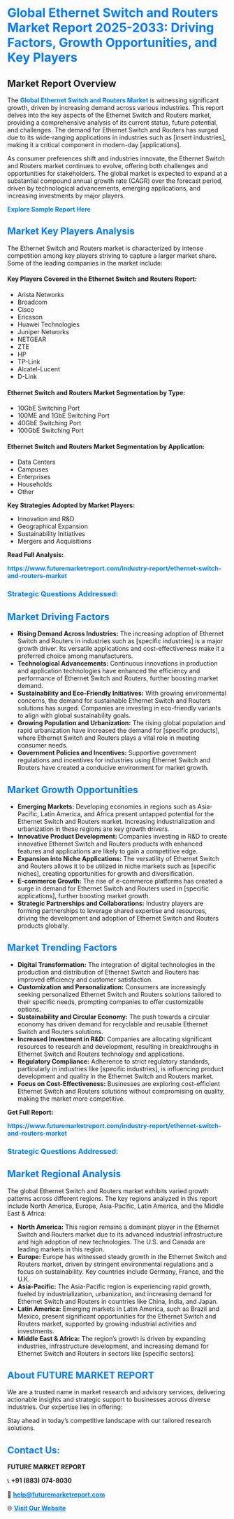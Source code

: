 <h1 style="color: #007BFF;">Global Ethernet Switch and Routers Market Report 2025-2033: Driving Factors, Growth Opportunities, and Key Players</h1>

<section id="overview">
<h2>Market Report Overview</h2>
<p>The <a href="https://www.futuremarketreport.com/industry-report/ethernet-switch-and-routers-market" style="color: #007BFF; text-decoration: none;"><strong>Global Ethernet Switch and Routers Market</strong></a> is witnessing significant growth, driven by increasing demand across various industries. This report delves into the key aspects of the Ethernet Switch and Routers market, providing a comprehensive analysis of its current status, future potential, and challenges. The demand for Ethernet Switch and Routers has surged due to its wide-ranging applications in industries such as [insert industries], making it a critical component in modern-day [applications].</p>
<p>As consumer preferences shift and industries innovate, the Ethernet Switch and Routers market continues to evolve, offering both challenges and opportunities for stakeholders. The global market is expected to expand at a substantial compound annual growth rate (CAGR) over the forecast period, driven by technological advancements, emerging applications, and increasing investments by major players.</p>
</section>

<section id="overview">
<p><a href="https://www.futuremarketreport.com/request-sample/reportId=51331" style="color: #007BFF; text-decoration: none;"><strong>Explore Sample Report Here</strong></a></p>
</section>

<section id="key-players">
<h2 style="color: #007BFF;">Market Key Players Analysis</h2>
<p>The Ethernet Switch and Routers market is characterized by intense competition among key players striving to capture a larger market share. Some of the leading companies in the market include:</p>
<h4>Key Players Covered in the Ethernet Switch and Routers Report:</h4>
<ul><li>Arista Networks</li><li>Broadcom</li><li>Cisco</li><li>Ericsson</li><li>Huawei Technologies</li><li>Juniper Networks</li><li>NETGEAR</li><li>ZTE</li><li>HP</li><li>TP-Link</li><li>Alcatel-Lucent</li><li>D-Link</li></ul>
<h4>Ethernet Switch and Routers Market Segmentation by Type:</h4>
<ul><li>10GbE Switching Port</li><li>100ME and 1GbE Switching Port</li><li>40GbE Switching Port</li><li>100GbE Switching Port</li></ul>

<h4>Ethernet Switch and Routers Market Segmentation by Application:</h4>
<ul><li>Data Centers</li><li>Campuses</li><li>Enterprises</li><li>Households</li><li>Other</li></ul>
<p><strong>Key Strategies Adopted by Market Players:</strong></p>
<ul>
<li>Innovation and R&D</li>
<li>Geographical Expansion</li>
<li>Sustainability Initiatives</li>
<li>Mergers and Acquisitions</li>
</ul>
</section>

<section>
<p><strong>Read Full Analysis: </strong></p><a href="https://www.futuremarketreport.com/industry-report/ethernet-switch-and-routers-market" style="color: #007BFF; text-decoration: none;"><strong>https://www.futuremarketreport.com/industry-report/ethernet-switch-and-routers-market</strong></a>
<h3 style="color: #007BFF;">Strategic Questions Addressed:</h3>
</section>

<section id="driving-factors">
<h2 style="color: #007BFF;">Market Driving Factors</h2>
<ul>
<li><strong>Rising Demand Across Industries:</strong> The increasing adoption of Ethernet Switch and Routers in industries such as [specific industries] is a major growth driver. Its versatile applications and cost-effectiveness make it a preferred choice among manufacturers.</li>
<li><strong>Technological Advancements:</strong> Continuous innovations in production and application technologies have enhanced the efficiency and performance of Ethernet Switch and Routers, further boosting market demand.</li>
<li><strong>Sustainability and Eco-Friendly Initiatives:</strong> With growing environmental concerns, the demand for sustainable Ethernet Switch and Routers solutions has surged. Companies are investing in eco-friendly variants to align with global sustainability goals.</li>
<li><strong>Growing Population and Urbanization:</strong> The rising global population and rapid urbanization have increased the demand for [specific products], where Ethernet Switch and Routers plays a vital role in meeting consumer needs.</li>
<li><strong>Government Policies and Incentives:</strong> Supportive government regulations and incentives for industries using Ethernet Switch and Routers have created a conducive environment for market growth.</li>
</ul>
</section>

<section id="growth-opportunities">
<h2 style="color: #007BFF;">Market Growth Opportunities</h2>
<ul>
<li><strong>Emerging Markets:</strong> Developing economies in regions such as Asia-Pacific, Latin America, and Africa present untapped potential for the Ethernet Switch and Routers market. Increasing industrialization and urbanization in these regions are key growth drivers.</li>
<li><strong>Innovative Product Development:</strong> Companies investing in R&D to create innovative Ethernet Switch and Routers products with enhanced features and applications are likely to gain a competitive edge.</li>
<li><strong>Expansion into Niche Applications:</strong> The versatility of Ethernet Switch and Routers allows it to be utilized in niche markets such as [specific niches], creating opportunities for growth and diversification.</li>
<li><strong>E-commerce Growth:</strong> The rise of e-commerce platforms has created a surge in demand for Ethernet Switch and Routers used in [specific applications], further boosting market growth.</li>
<li><strong>Strategic Partnerships and Collaborations:</strong> Industry players are forming partnerships to leverage shared expertise and resources, driving the development and adoption of Ethernet Switch and Routers products globally.</li>
</ul>
</section>

<section id="trending-factors">
<h2 style="color: #007BFF;">Market Trending Factors</h2>
<ul>
<li><strong>Digital Transformation:</strong> The integration of digital technologies in the production and distribution of Ethernet Switch and Routers has improved efficiency and customer satisfaction.</li>
<li><strong>Customization and Personalization:</strong> Consumers are increasingly seeking personalized Ethernet Switch and Routers solutions tailored to their specific needs, prompting companies to offer customizable options.</li>
<li><strong>Sustainability and Circular Economy:</strong> The push towards a circular economy has driven demand for recyclable and reusable Ethernet Switch and Routers solutions.</li>
<li><strong>Increased Investment in R&D:</strong> Companies are allocating significant resources to research and development, resulting in breakthroughs in Ethernet Switch and Routers technology and applications.</li>
<li><strong>Regulatory Compliance:</strong> Adherence to strict regulatory standards, particularly in industries like [specific industries], is influencing product development and quality in the Ethernet Switch and Routers market.</li>
<li><strong>Focus on Cost-Effectiveness:</strong> Businesses are exploring cost-efficient Ethernet Switch and Routers solutions without compromising on quality, making the market more competitive.</li>
</ul>
</section>

<section>
<p><strong>Get Full Report: </strong></p><a href="https://www.futuremarketreport.com/industry-report/ethernet-switch-and-routers-market" style="color: #007BFF; text-decoration: none;"><strong>https://www.futuremarketreport.com/industry-report/ethernet-switch-and-routers-market</strong></a>
<h3 style="color: #007BFF;">Strategic Questions Addressed:</h3>
</section>


<section id="regional-analysis">
<h2 style="color: #007BFF;">Market Regional Analysis</h2>
<p>The global Ethernet Switch and Routers market exhibits varied growth patterns across different regions. The key regions analyzed in this report include North America, Europe, Asia-Pacific, Latin America, and the Middle East & Africa:</p>
<ul>
<li><strong>North America:</strong> This region remains a dominant player in the Ethernet Switch and Routers market due to its advanced industrial infrastructure and high adoption of new technologies. The U.S. and Canada are leading markets in this region.</li>
<li><strong>Europe:</strong> Europe has witnessed steady growth in the Ethernet Switch and Routers market, driven by stringent environmental regulations and a focus on sustainability. Key countries include Germany, France, and the U.K.</li>
<li><strong>Asia-Pacific:</strong> The Asia-Pacific region is experiencing rapid growth, fueled by industrialization, urbanization, and increasing demand for Ethernet Switch and Routers in countries like China, India, and Japan.</li>
<li><strong>Latin America:</strong> Emerging markets in Latin America, such as Brazil and Mexico, present significant opportunities for the Ethernet Switch and Routers market, supported by growing industrial activities and investments.</li>
<li><strong>Middle East & Africa:</strong> The region’s growth is driven by expanding industries, infrastructure development, and increasing demand for Ethernet Switch and Routers in sectors like [specific sectors].</li>
</ul>
</section>

<footer>
<h2 style="color: #007BFF;">About FUTURE MARKET REPORT</h2>
<p>We are a trusted name in market research and advisory services, delivering actionable insights and strategic support to businesses across diverse industries. Our expertise lies in offering:</p>

<p>Stay ahead in today’s competitive landscape with our tailored research solutions.</p>

<h2 style="color: #007BFF;">Contact Us:</h2>
<p><strong>FUTURE MARKET REPORT</strong></p>
<p>📞 <strong>+91 (883) 074-8030</strong></p>
<p>📧 <strong><a href="mailto:help@futuremarketreport.com" style="color: #007BFF;">help@futuremarketreport.com</a></strong></p>
<p>🌐 <strong><a href="https://www.futuremarketreport.com/" style="color: #007BFF;">Visit Our Website</a></strong></p>
</footer>